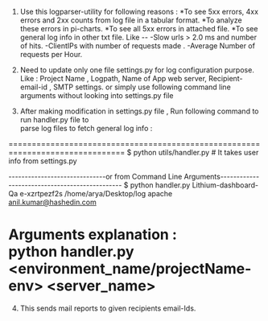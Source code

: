 1. Use this logparser-utility for following reasons : 
    *To see 5xx errors, 4xx errors and 2xx  counts  from log file  in  a tabular format.
    *To analyze these errors in pi-charts.
    *To see all 5xx errors in attached file.
    *To see general log info in other txt file. Like --
        -Slow urls > 2.0 ms and number of hits.
        -ClientIPs with number of requests made .
        -Average Number of requests per Hour.

2. Need to update only one file settings.py for log configuration purpose. Like  : 
    Project Name , Logpath,  Name of App web server, Recipient-email-id , SMTP settings.
                                            or
    simply use following command line arguments without looking into settings.py file

3. After making modification in settings.py file , Run following command to run handler.py file to    
    parse log files to fetch general log info : 
    
===============================================================================
   $ python utils/handler.py   # It takes user info from settings.py   

------------------------------or from Command Line Arguments-----------------------------------------------
   $ python handler.py Lithium-dashboard-Qa  e-xzrtpezf2s  /home/arya/Desktop/log apache  anil.kumar@hashedin.com     
   
Arguments explanation :  
python handler.py <environment_name/projectName-env> <environment-Id> <logpath> <server_name> <mailTo>                                    
====================================================================================

4. This sends mail reports to given recipients email-Ids.
